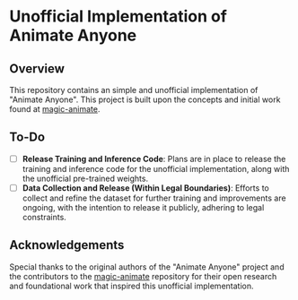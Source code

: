 # Unofficial Implementation of Animate Anyone

## Overview
This repository contains an simple and unofficial implementation of "Animate Anyone". This project is built upon the concepts and initial work found at [magic-animate](https://github.com/magic-research/magic-animate/tree/main).

## To-Do
- [ ] **Release Training and Inference Code**: Plans are in place to release the training and inference code for the unofficial implementation, along with the unofficial pre-trained weights.
- [ ] **Data Collection and Release (Within Legal Boundaries)**: Efforts to collect and refine the dataset for further training and improvements are ongoing, with the intention to release it publicly, adhering to legal constraints.

## Acknowledgements
Special thanks to the original authors of the "Animate Anyone" project and the contributors to the [magic-animate](https://github.com/magic-research/magic-animate/tree/main) repository for their open research and foundational work that inspired this unofficial implementation.
